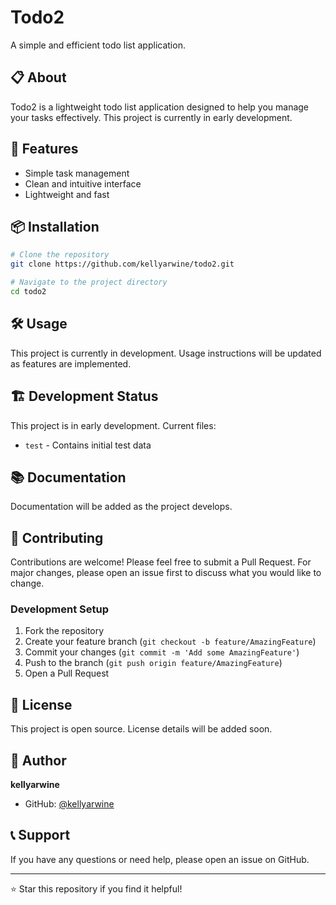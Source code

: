 # Todo2

A simple and efficient todo list application.

## 📋 About

Todo2 is a lightweight todo list application designed to help you manage your tasks effectively. This project is currently in early development.

## 🚀 Features

- Simple task management
- Clean and intuitive interface
- Lightweight and fast

## 📦 Installation

```bash
# Clone the repository
git clone https://github.com/kellyarwine/todo2.git

# Navigate to the project directory
cd todo2
```

## 🛠️ Usage

This project is currently in development. Usage instructions will be updated as features are implemented.

## 🏗️ Development Status

This project is in early development. Current files:
- `test` - Contains initial test data

## 📚 Documentation

Documentation will be added as the project develops.

## 🤝 Contributing

Contributions are welcome! Please feel free to submit a Pull Request. For major changes, please open an issue first to discuss what you would like to change.

### Development Setup

1. Fork the repository
2. Create your feature branch (`git checkout -b feature/AmazingFeature`)
3. Commit your changes (`git commit -m 'Add some AmazingFeature'`)
4. Push to the branch (`git push origin feature/AmazingFeature`)
5. Open a Pull Request

## 📄 License

This project is open source. License details will be added soon.

## 👤 Author

**kellyarwine**

- GitHub: [@kellyarwine](https://github.com/kellyarwine)

## 📞 Support

If you have any questions or need help, please open an issue on GitHub.

---

⭐ Star this repository if you find it helpful!